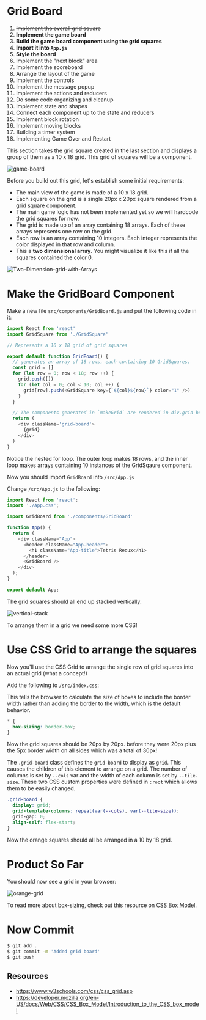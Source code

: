 # Grid Board

1. ~~Implement the overall grid square~~
1. **Implement the game board**
  1. **Build the game board component using the grid squares**
  1. **Import it into `App.js`**
  1. **Style the board**
1. Implement the "next block" area
1. Implement the scoreboard
1. Arrange the layout of the game
1. Implement the controls
1. Implement the message popup
1. Implement the actions and reducers
1. Do some code organizing and cleanup
1. Implement state and shapes
1. Connect each component up to the state and reducers
1. Implement block rotation
1. Implement moving blocks
1. Building a timer system
1. Implementing Game Over and Restart

This section takes the grid square created in the last section and displays a group of them as a 10 x 18 grid. This grid of squares will be a component.

![game-board](assets/game-board.png)

Before you build out this grid, let's establish some initial requirements:

- The main view of the game is made of a 10 x 18 grid.
- Each square on the grid is a single 20px x 20px square rendered from a grid square component.
- The main game logic has not been implemented yet so we will hardcode the grid squares for now.
- The grid is made up of an array containing 18 arrays. Each of these arrays represents one row on the grid.
- Each row is an array containing 10 integers. Each integer represents the color displayed in that row and column.
- This a **two dimensional array**. You might visualize it like this
if all the squares contained the color 0.

![Two-Dimension-grid-with-Arrays](assets/Two-Dimension-grid-with-Arrays.png)

# Make the GridBoard Component

Make a new file `src/components/GridBoard.js` and put the following code in it:

```js
import React from 'react'
import GridSquare from './GridSquare'

// Represents a 10 x 18 grid of grid squares

export default function GridBoard() {
  // generates an array of 18 rows, each containing 10 GridSquares.
  const grid = []
  for (let row = 0; row < 18; row ++) {
    grid.push([])
    for (let col = 0; col < 10; col ++) {
      grid[row].push(<GridSquare key={`${col}${row}`} color="1" />)
    }
  }

  // The components generated in `makeGrid` are rendered in div.grid-board
  return (
    <div className='grid-board'>
      {grid}
    </div>
  )
}
```

Notice the nested for loop. The outer loop makes 18 rows, and the inner loop makes arrays containing 10 instances of the GridSqaure component. 

Now you should import `GridBoard` into `/src/App.js`

Change `/src/App.js` to the following:

```js
import React from 'react';
import './App.css';

import GridBoard from './components/GridBoard'

function App() {
  return (
    <div className="App">
      <header className="App-header">
        <h1 className="App-title">Tetris Redux</h1>
      </header>
      <GridBoard />
    </div>
  );
}

export default App;
```

The grid squares should all end up stacked vertically:

![vertical-stack](assets/vertical-stack.png)

To arrange them in a grid we need some more CSS! 

# Use CSS Grid to arrange the squares

Now you'll use the CSS Grid to arrange the single row of grid squares into an actual grid (what a concept!)

Add the following to `/src/index.css`:

This tells the browser to calculate the size of boxes to include the border width rather than adding the border to the width, which is the default behavior.

```CSS
* {
  box-sizing: border-box;
}
```

Now the grid squares should be 20px by 20px. before they were 20px plus the 5px border width on all sides which was a total of 30px! 

The `.grid-board` class defines the `grid-board` to display as `grid`. This causes the children of this element to arrange on a grid. The number of columns is set by `--cols` var and the width of each column is set by `--tile-size`. These two CSS custom properties were defined in `:root` which allows them to be easily changed.

```CSS
.grid-board {
  display: grid;
  grid-template-columns: repeat(var(--cols), var(--tile-size));
  grid-gap: 0;
  align-self: flex-start;
}
```

Now the orange squares should all be arranged in a 10 by 18 grid. 

# Product So Far

You should now see a grid in your browser:

![orange-grid](assets/orange-grid.png)

To read more about box-sizing, check out this resource on [CSS Box Model](https://developer.mozilla.org/en-US/docs/Web/CSS/CSS_Box_Model/Introduction_to_the_CSS_box_model).

# Now Commit

```bash
$ git add .
$ git commit -m 'Added grid board'
$ git push
```

## Resources

- https://www.w3schools.com/css/css_grid.asp
- https://developer.mozilla.org/en-US/docs/Web/CSS/CSS_Box_Model/Introduction_to_the_CSS_box_model
